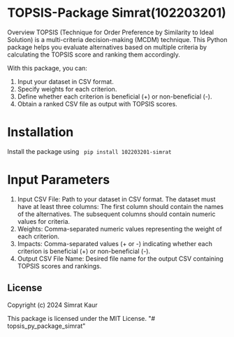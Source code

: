 # TOPSIS-Package Simrat(102203201)

Overview
TOPSIS (Technique for Order Preference by Similarity to Ideal Solution) is a multi-criteria decision-making (MCDM) technique. This Python package helps you evaluate alternatives based on multiple criteria by calculating the TOPSIS score and ranking them accordingly.

With this package, you can:

1. Input your dataset in CSV format.
2. Specify weights for each criterion.
3. Define whether each criterion is beneficial (+) or non-beneficial (-).
4. Obtain a ranked CSV file as output with TOPSIS scores.

# Installation

Install the package using
` pip install 102203201-simrat`

# Input Parameters

1. Input CSV File: Path to your dataset in CSV format.
   The dataset must have at least three columns:
   The first column should contain the names of the alternatives.
   The subsequent columns should contain numeric values for criteria.
2. Weights: Comma-separated numeric values representing the weight of each criterion.
3. Impacts: Comma-separated values (+ or -) indicating whether each criterion is beneficial (+) or non-beneficial (-).
4. Output CSV File Name: Desired file name for the output CSV containing TOPSIS scores and rankings.

## License

Copyright (c) 2024 Simrat Kaur

This package is licensed under the MIT License.
"# topsis_py_package_simrat" 
